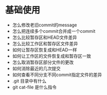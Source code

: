 # 基础使用

- 怎么修改老旧commit的message
- 怎么把连续多个commit合并成一个commit
- 怎么比较暂存区和HEAD文件差异
- 怎么比较工作区和暂存区文件差异
- 如何让暂存区恢复成和HEAD一样
- 如何让工作区的文件恢复成和暂存区一致
- 怎么取消暂存区部分文件的更改
- 如何消除最近的几次提交
- 如何查看不同分支不同commit指定文件的差异
- .git 目录中有什么
- git cat-file 是什么指令
